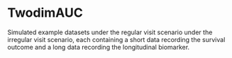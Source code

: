 # TwodimAUC

Simulated example datasets under the regular visit scenario under the irregular visit scenario, each containing a short data recording the survival outcome and a long data recording the longitudinal biomarker.
